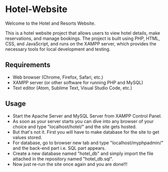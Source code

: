 # Hotel-Website
Welcome to the Hotel and Resorts Website.

This is a hotel website project that allows users to view hotel details, make reservations, and manage bookings. The project is built using PHP, HTML, CSS, and JavaScript, and runs on the XAMPP server, which provides the necessary tools for local development and testing.

## Requirements
* Web browser (Chrome, Firefox, Safari, etc.)
* XAMPP server (or other software for running PHP and MySQL)
* Text editor (Atom, Sublime Text, Visual Studio Code, etc.)
 
## Usage
* Start the Apache Server and MySQL Server from XAMPP Control Panel.
* As soon as your server starts you can dive into any browser of your choice and type "localhost/hotel/" and the site gets hosted.
* But that's not it. First you will have to make database for the site to get values stored.
* For database, go to browser new tab and type "localhost/myphpadmin/" and the back-end part i.e. SQL part appears.
* Create a new database named "hotel_db" and simply import the file attached in the repository named "hotel_db.sql".
* Now just re-run the site once again and you are done!!!
